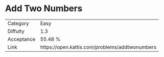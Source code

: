 # Add Two Numbers

<table>
    <tr>
        <td>Category</td>
        <td>Easy</td>
    </tr>
    <tr>
        <td>Diffulty</td>
        <td>1.3</td>
    </tr>
    <tr>
        <td>Acceptance</td>
        <td>55.48 %</td>
    </tr>
    <tr>
        <td>Link</td>
        <td>https://open.kattis.com/problems/addtwonumbers</td>
    </tr>
</table>